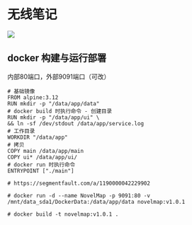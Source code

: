 # 无线笔记

![](tips.gif)

## docker 构建与运行部署

内部80端口，外部9091端口（可改）

    # 基础镜像
    FROM alpine:3.12
    RUN mkdir -p "/data/app/data"
    # docker build 时执行命令 - 创建目录
    RUN mkdir -p "/data/app/ui" \
    && ln -sf /dev/stdout /data/app/service.log
    # 工作目录
    WORKDIR "/data/app"
    # 拷贝
    COPY main /data/app/main
    COPY ui* /data/app/ui/
    # docker run 时执行命令
    ENTRYPOINT ["./main"]

    # https://segmentfault.com/a/1190000042229902

    # docker run -d --name NovelMap -p 9091:80 -v /mnt/data_sda1/DockerData:/data/app/data novelmap:v1.0.1

    # docker build -t novelmap:v1.0.1 .